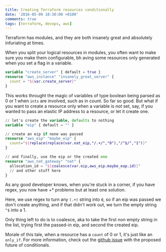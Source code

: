 ```yaml
---
title: Creating Terraform resources conditionally
date: '2016-05-09 18:30:00 +0100'
comments: true
tags: [terraform, devops, aws]
---
```

Terraform has modules, and they are both insanely great and absolutely infuriating at times.

When you split your logical resources in modules, you often want to make sure you make them configurable, bh aving some resources only generated when you set a flag in a variable.

```tf
variable "create_server" { default = true }
resource "aws_instance" "insanely_great_server" {
  count = "${var.create_server}"
}
```

This works throught the magic of variables of type boolean being parsed as 0 or 1 when `ints` are involved, such as in count. So far so good. But what if you want to create a resource only when a variable is *not* set, say, if you wanted to pass an elastic IP address to a resource, or let it create one.

```tf
// let's create the variable, defaults to nothing
variable "eip" { default = "" }

// create an eip if none was passed
resource "aws_eip" "maybe_eip" {
  count="${replace(replace(var.nat_eip,"/.+/","0"),"/^$/","1")}"
}

// and finally, use the eip or the created one
resource "aws_nat_gateway" "nat" {
  allocation_id = "${coalesce(var.eip,aws_eip.maybe_eap.id)}"
  // and other stuff here
}
```

As any good developer knows, when you're stuck in a corner, if you have regex, you now have +* problems but at least one solution.

Here, we use regex to turn any `(.+)` string into `0`, so if an eip was passed we don't create anything, and if that didn't work out, we turn the empty string `^$` into a 1.

Only thing left to do is to coalesce, aka to take the first non empty string in the list, trying first the passed-in eip, and second the created eip.

Morale of this tale, when a resource has a `count` of 0 or 1, it's just like an `only_if`. For more information, check out the [github issue][issue] with the proposed future of conditionals.

[issue]: <https://github.com/hashicorp/terraform/issues/1604>